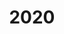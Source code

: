 ---
layout: page
title: "2020"
has_children: true
# parent: Side Projects
permalink: /projects/2020
nav_order: -2020
image: /assets/img/2020.svg
image_alt: 2020
---